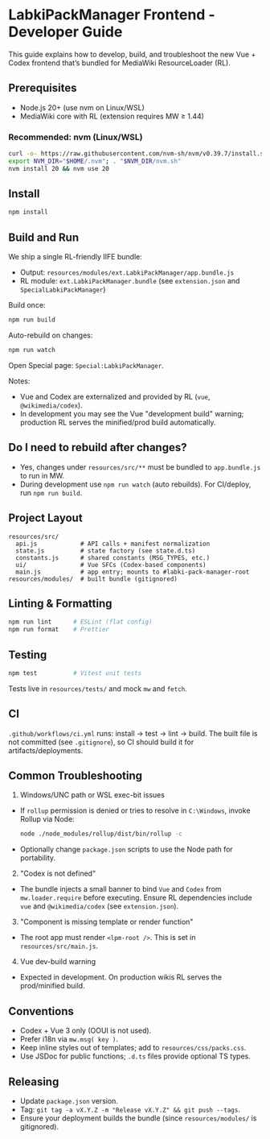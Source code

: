 # LabkiPackManager Frontend - Developer Guide

This guide explains how to develop, build, and troubleshoot the new Vue + Codex frontend that’s bundled for MediaWiki ResourceLoader (RL).

## Prerequisites
- Node.js 20+ (use nvm on Linux/WSL)
- MediaWiki core with RL (extension requires MW ≥ 1.44)

### Recommended: nvm (Linux/WSL)
```bash
curl -o- https://raw.githubusercontent.com/nvm-sh/nvm/v0.39.7/install.sh | bash
export NVM_DIR="$HOME/.nvm"; . "$NVM_DIR/nvm.sh"
nvm install 20 && nvm use 20
```

## Install
```bash
npm install
```

## Build and Run
We ship a single RL-friendly IIFE bundle:
- Output: `resources/modules/ext.LabkiPackManager/app.bundle.js`
- RL module: `ext.LabkiPackManager.bundle` (see `extension.json` and `SpecialLabkiPackManager`)

Build once:
```bash
npm run build
```

Auto-rebuild on changes:
```bash
npm run watch
```

Open Special page: `Special:LabkiPackManager`.

Notes:
- Vue and Codex are externalized and provided by RL (`vue`, `@wikimedia/codex`).
- In development you may see the Vue "development build" warning; production RL serves the minified/prod build automatically.

## Do I need to rebuild after changes?
- Yes, changes under `resources/src/**` must be bundled to `app.bundle.js` to run in MW.
- During development use `npm run watch` (auto rebuilds). For CI/deploy, run `npm run build`.

## Project Layout
```
resources/src/
  api.js            # API calls + manifest normalization
  state.js          # state factory (see state.d.ts)
  constants.js      # shared constants (MSG_TYPES, etc.)
  ui/               # Vue SFCs (Codex-based components)
  main.js           # app entry; mounts to #labki-pack-manager-root
resources/modules/  # built bundle (gitignored)
```

## Linting & Formatting
```bash
npm run lint      # ESLint (flat config)
npm run format    # Prettier
```

## Testing
```bash
npm test          # Vitest unit tests
```
Tests live in `resources/tests/` and mock `mw` and `fetch`.

## CI
`.github/workflows/ci.yml` runs: install → test → lint → build. The built file is not committed (see `.gitignore`), so CI should build it for artifacts/deployments.

## Common Troubleshooting
1) Windows/UNC path or WSL exec-bit issues
- If `rollup` permission is denied or tries to resolve in `C:\Windows`, invoke Rollup via Node:
  ```bash
  node ./node_modules/rollup/dist/bin/rollup -c
  ```
- Optionally change `package.json` scripts to use the Node path for portability.

2) "Codex is not defined"
- The bundle injects a small banner to bind `Vue` and `Codex` from `mw.loader.require` before executing. Ensure RL dependencies include `vue` and `@wikimedia/codex` (see `extension.json`).

3) "Component is missing template or render function"
- The root app must render `<lpm-root />`. This is set in `resources/src/main.js`.

4) Vue dev-build warning
- Expected in development. On production wikis RL serves the prod/minified build.

## Conventions
- Codex + Vue 3 only (OOUI is not used).
- Prefer i18n via `mw.msg( key )`.
- Keep inline styles out of templates; add to `resources/css/packs.css`.
- Use JSDoc for public functions; `.d.ts` files provide optional TS types.

## Releasing
- Update `package.json` version.
- Tag: `git tag -a vX.Y.Z -m "Release vX.Y.Z" && git push --tags`.
- Ensure your deployment builds the bundle (since `resources/modules/` is gitignored).
